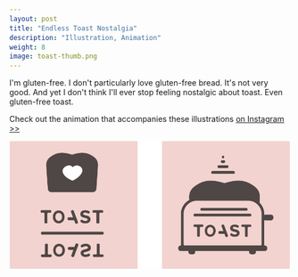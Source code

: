 ```yaml
---
layout: post
title: "Endless Toast Nostalgia"
description: "Illustration, Animation"
weight: 8
image: toast-thumb.png
---
```

I'm gluten-free. I don't particularly love gluten-free bread. It's not very good. And yet I don't think I'll ever stop feeling nostalgic about toast. Even gluten-free toast. 

Check out the animation that accompanies these illustrations [on Instagram >>](https://www.instagram.com/p/BcxgEW1FmJk/?taken-by=tinykitelab)

![Two illustrations of toast](/assets/img/toast-double.png)